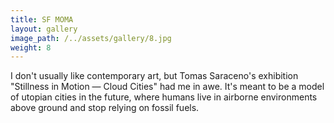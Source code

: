 ```yaml
---
title: SF MOMA
layout: gallery
image_path: /../assets/gallery/8.jpg
weight: 8
---
```

I don't usually like contemporary art, but Tomas Saraceno's exhibition "Stillness in Motion — Cloud Cities" had me in awe. It's meant to be a model of utopian cities in the future, where humans live in airborne environments above ground and stop relying on fossil fuels.

